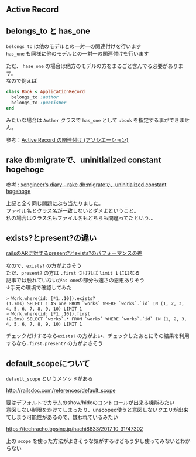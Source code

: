 Active Record
---

## belongs_to と has_one

`belongs_to` は他のモデルとの一対一の関連付けを行います  
`has_one` も同様に他のモデルとの一対一の関連付けを行います

ただ、 `hase_one` の場合は他方のモデルの方をまるごと含んでる必要があります。  
なので例えば

```ruby
class Book < ApplicationRecord
  belongs_to :author
  belongs_to :publisher
end
```

みたいな場合は `Auther` クラスで `has_one` として `:book` を指定する事ができません。

参考：[Active Record の関連付け (アソシエーション)](https://railsguides.jp/association_basics.html)

## rake db:migrateで、uninitialized constant hogehoge

参考 : [xengineer’s diary - rake db:migrateで、uninitialized constant hogehoge](http://xengineer.hatenablog.com/entry/2014/12/08/_rake_db%3Amigrate%E3%81%A7%E3%80%81uninitialized_constant_hogehoge)

上記と全く同じ問題にぶち当たりました。  
ファイル名とクラス名が一致しないとダメよということ。  
私の場合はクラス名もファイル名もどちらも間違ってたという…

## exists?とpresent?の違い

[railsのARに対するpresent?とexists?のパフォーマンスの差](http://mikamisan.hatenablog.com/entry/2017/09/26/223137)

なので、`exists?` の方がよさそう  
ただ、`present?` の方は `.first` つければ `limit 1` にはなる  
記事では触れていないが`as one`の部分も速さの恩恵ありそう  
↓手元の環境で確認してみた

```
> Work.where(id: [*1..10]).exists?
(1.7ms) SELECT 1 AS one FROM `works` WHERE `works`.`id` IN (1, 2, 3, 4, 5, 6, 7, 8, 9, 10) LIMIT 1
> Work.where(id: [*1..10]).first
(2.5ms) SELECT `works`.* FROM `works` WHERE `works`.`id` IN (1, 2, 3, 4, 5, 6, 7, 8, 9, 10) LIMIT 1
```

チェックだけするなら`exists?` の方がよい、チェックしたあとにその結果を利用するなら`.first.present?` の方がよさそう

## default_scopeについて

`default_scope` というメソッドがある

http://railsdoc.com/references/default_scope

要はデフォルトでカラムのshow/hideのコントロールが出来る機能みたい  
意図しない制限をかけてしまったり、unscoped使うと意図しないクエリが出来てしまう可能性があるので、嫌われているみたい

https://techracho.bpsinc.jp/hachi8833/2017_10_31/47302

上の `scope` を使った方法がよさそうな気がするけどもう少し使ってみないとわからない
